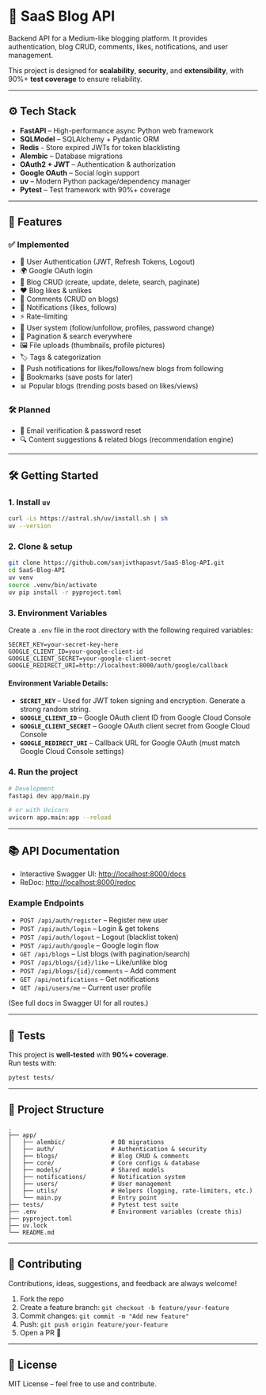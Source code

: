 # 📝 SaaS Blog API  

Backend API for a Medium-like blogging platform. It provides authentication, blog CRUD, comments, likes, notifications, and user management.  

This project is designed for **scalability**, **security**, and **extensibility**, with 90%+ **test coverage** to ensure reliability.  

---

## ⚙️ Tech Stack  

- **FastAPI** – High-performance async Python web framework  
- **SQLModel** – SQLAlchemy + Pydantic ORM 
- **Redis** - Store expired JWTs for token blacklisting
- **Alembic** – Database migrations  
- **OAuth2 + JWT** – Authentication & authorization  
- **Google OAuth** – Social login support  
- **uv** – Modern Python package/dependency manager  
- **Pytest** – Test framework with 90%+ coverage  

---

## 🚀 Features  

### ✅ Implemented  
- 🔑 User Authentication (JWT, Refresh Tokens, Logout)  
- 🌍 Google OAuth login  
- 📝 Blog CRUD (create, update, delete, search, paginate)  
- ❤️ Blog likes & unlikes  
- 💬 Comments (CRUD on blogs)  
- 🔔 Notifications (likes, follows)
- ⚡ Rate-limiting  
- 👥 User system (follow/unfollow, profiles, password change)  
- 🔎 Pagination & search everywhere  
- 🖼️ File uploads (thumbnails, profile pictures)  
- 🏷️ Tags & categorization  
- 🔔 Push notifications for likes/follows/new blogs from following
- 📌 Bookmarks (save posts for later)
- 📊 Popular blogs (trending posts based on likes/views)
### 🛠 Planned  
- 📧 Email verification & password reset
- 🔍 Content suggestions & related blogs (recommendation engine)

---

## 🛠️ Getting Started  

### 1. Install `uv`  

```bash
curl -Ls https://astral.sh/uv/install.sh | sh
uv --version
```

### 2. Clone & setup  

```bash
git clone https://github.com/sanjivthapasvt/SaaS-Blog-API.git
cd SaaS-Blog-API
uv venv
source .venv/bin/activate
uv pip install -r pyproject.toml
```

### 3. Environment Variables

Create a `.env` file in the root directory with the following required variables:

```env
SECRET_KEY=your-secret-key-here
GOOGLE_CLIENT_ID=your-google-client-id
GOOGLE_CLIENT_SECRET=your-google-client-secret
GOOGLE_REDIRECT_URI=http://localhost:8000/auth/google/callback
```

#### Environment Variable Details:
- **`SECRET_KEY`** – Used for JWT token signing and encryption. Generate a strong random string.
- **`GOOGLE_CLIENT_ID`** – Google OAuth client ID from Google Cloud Console
- **`GOOGLE_CLIENT_SECRET`** – Google OAuth client secret from Google Cloud Console  
- **`GOOGLE_REDIRECT_URI`** – Callback URL for Google OAuth (must match Google Cloud Console settings)

### 4. Run the project  

```bash
# Development
fastapi dev app/main.py

# or with Uvicorn
uvicorn app.main:app --reload
```

---

## 📚 API Documentation  

- Interactive Swagger UI: [http://localhost:8000/docs](http://localhost:8000/docs)  
- ReDoc: [http://localhost:8000/redoc](http://localhost:8000/redoc)  

### Example Endpoints  
- `POST /api/auth/register` – Register new user  
- `POST /api/auth/login` – Login & get tokens  
- `POST /api/auth/logout` – Logout (blacklist token)  
- `POST /api/auth/google` – Google login flow  
- `GET /api/blogs` – List blogs (with pagination/search)  
- `POST /api/blogs/{id}/like` – Like/unlike blog  
- `POST /api/blogs/{id}/comments` – Add comment  
- `GET /api/notifications` – Get notifications  
- `GET /api/users/me` – Current user profile  

(See full docs in Swagger UI for all routes.)  

---

## 🧪 Tests  

This project is **well-tested** with **90%+ coverage**.  
Run tests with:  

```bash
pytest tests/
```

---

## 📂 Project Structure  

```
.
├── app/
│   ├── alembic/             # DB migrations
│   ├── auth/                # Authentication & security
│   ├── blogs/               # Blog CRUD & comments
│   ├── core/                # Core configs & database
│   ├── models/              # Shared models
│   ├── notifications/       # Notification system
│   ├── users/               # User management
│   ├── utils/               # Helpers (logging, rate-limiters, etc.)
│   └── main.py              # Entry point
├── tests/                   # Pytest test suite
├── .env                     # Environment variables (create this)
├── pyproject.toml
├── uv.lock
└── README.md
```

---

## 🤝 Contributing  

Contributions, ideas, suggestions, and feedback are always welcome!  

1. Fork the repo  
2. Create a feature branch: `git checkout -b feature/your-feature`  
3. Commit changes: `git commit -m "Add new feature"`  
4. Push: `git push origin feature/your-feature`  
5. Open a PR 🚀  

---

## 📜 License  

MIT License – feel free to use and contribute.
